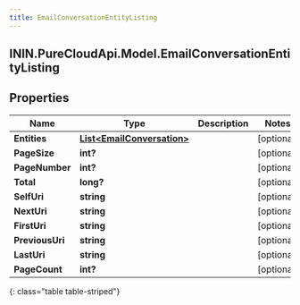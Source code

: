```yaml
---
title: EmailConversationEntityListing
---
```

## ININ.PureCloudApi.Model.EmailConversationEntityListing

## Properties

|Name | Type | Description | Notes|
|------------ | ------------- | ------------- | -------------|
| **Entities** | [**List&lt;EmailConversation&gt;**](EmailConversation.html) |  | [optional] |
| **PageSize** | **int?** |  | [optional] |
| **PageNumber** | **int?** |  | [optional] |
| **Total** | **long?** |  | [optional] |
| **SelfUri** | **string** |  | [optional] |
| **NextUri** | **string** |  | [optional] |
| **FirstUri** | **string** |  | [optional] |
| **PreviousUri** | **string** |  | [optional] |
| **LastUri** | **string** |  | [optional] |
| **PageCount** | **int?** |  | [optional] |
{: class="table table-striped"}


